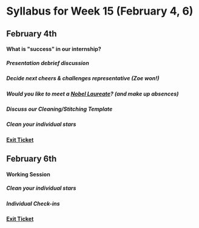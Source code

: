 # Syllabus for Week 15 (February 4, 6)


## February 4th
#### What is "success" in our internship?
##### Presentation debrief discussion
##### Decide next cheers & challenges representative (Zoe won!)
##### Would you like to meet a [Nobel Laureate](https://www.nobelprize.org/prizes/physics/2019/peebles/facts/)? (and make up absences)
##### Discuss our Cleaning/Stitching Template
##### Clean your individual stars
#### [Exit Ticket](https://docs.google.com/forms/d/e/1FAIpQLSfftMKYctEGVfuiOdgorBKmERJeUBgbRL4rlHf1-kWgpKU_Tg/viewform?usp=sf_link)



## February 6th
#### Working Session
##### Clean your individual stars
##### Individual Check-ins
#### [Exit Ticket](https://docs.google.com/forms/d/e/1FAIpQLSfftMKYctEGVfuiOdgorBKmERJeUBgbRL4rlHf1-kWgpKU_Tg/viewform?usp=sf_link)
